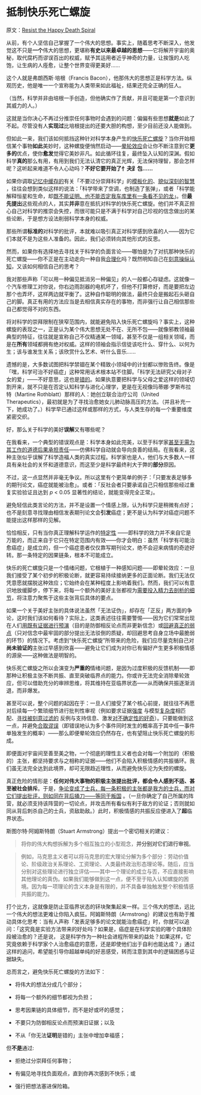 # 抵制快乐死亡螺旋

原文：[Resist the Happy Death Spiral](https://www.readthesequences.com/Resist-The-Happy-Death-Spiral)

从前，有个人坚信自己掌握了一个伟大的思想。事实上，随着思考不断深入，他发觉这不只是**一个**伟大的思想，更堪称**有史以来最卓越的思想**——它将解开宇宙的奥秘，取代腐朽而谬误百出的权威，赋予其运用者近乎神奇的力量，让挨饿的人吃饱，让生病的人痊愈，让整个世界变得更美好……

这个人就是弗朗西斯·培根（Francis Bacon），他那伟大的思想正是科学方法。纵观历史，他是唯一一个宣称能为人类带来如此福祉，结果还完全正确的狂人。

（当然，科学并非由培根一手创造，但他确实作了贡献，并且可能是第一个意识到其威力的人。）

这就是当你决心不再过分推崇任何事物时会遇到的问题：偏偏有些思想**就是**如此了不起。尽管没有人**实现过**比培根提出的还要大胆的构想，至少目前还没人能做到。

但如此一来，我们该如何抵挡这种针对科学本身产生的[快乐死亡螺旋](https://www.readthesequences.com/Affective-Death-Spirals)？当你开始相信某个事物**如此**美妙时，这种螺旋便悄然启动——[晕轮效应](https://www.readthesequences.com/The-Halo-Effect)会让你不断注意到它**更多的**优点，使你**愈发**觉得它美妙非凡。如此循环往复，最终坠入认知的深渊。假如科学**真的**那么有用，有用到我们无法认清它的真正光辉，无法保持理智，那会怎样呢？这听起来难道不令人心动吗？**不好它要开始了忄夬⻊包……**

如果你调取[记忆中缓存的](https://www.readthesequences.com/Cached-Thoughts)有关「不要过分崇拜科学」的[模板化的](https://www.readthesequences.com/The-Outside-The-Box-Box)、[貌似深刻的智慧](https://www.readthesequences.com/How-To-Seem-And-Be-Deep) ，往往会想到类似这样的说法：「科学带来了空调，也制造了氢弹」，或者「科学能解释恒星和生命，却[既不能证明、也不能否定](https://www.readthesequences.com/Religions-Claim-To-Be-Non-Disprovable)[我车库里有一条看不见的龙](https://www.readthesequences.com/Belief-In-Belief)」。但**最先提出**这些观点的人，其实**并非**意在抵抗对科学的快乐死亡螺旋。他们并不真正担心自己对科学的推崇会失控，而很可能只是不满于科学对自己珍视的信念做出的某些论断，于是想方设法削弱科学本身的权威。

那些所谓**标准的**对科学的批评，本就难以吸引真正对科学感到欣喜的人——因为它们本就不是为这些人准备的。因此，我们必须转向其他形式的反思。

然而，如果你有选择地去寻找关于科学的负面言论——哪怕是为了对抗那种快乐的死亡螺旋——你不正是在主动走向一种自我[合理化](https://www.readthesequences.com/Rationalization)吗？既然明知自己在[刻意操纵认知](https://www.readthesequences.com/Doublethink-Choosing-To-Be-Biased)，又该如何相信自己的思考？

我对那些声称「可以用一种偏见抵消另一种偏见」的人一般都心存疑虑。这就像一个汽车修理工对你说，你右边雨刮器的电机坏了，但他不打算修好，而是要把左边那个也弄坏，这样两边就平衡了。这种自作聪明的做法，最终只会是搬起石头砸自己的脚。真正有用的方法应当是去相信真实存在的事物，而非强行让自己相信那些自己都觉得不对的东西。

将对科学的崇拜限制在狭窄范围内，就能避免陷入快乐死亡螺旋吗？事实上，这种螺旋的表现之一，正是认为某个伟大思想无处不在、无所不包——就像邪教领袖最典型的特征，往往就是宣称自己不仅精通某一领域，甚至不仅是一组相关领域，而是在**所有**领域都拥有绝对权威。这样的领袖会指示信徒该吃什么、穿什么、以何为生；该与谁发生关系；该欣赏什么艺术、听什么音乐…...

遗憾的是，大多数试图把科学禁锢在某个精致小领域中的计划都以惨败告终。像是「嘿，科学可治不好癌症」这种常用话术根本站不住脚。「科学无法研究父母对子女的爱」——不好意思，这也是[错的](https://www.readthesequences.com/Evolutionary-Psychology)。如果执意要把科学与父母之爱这样的领域切割开来，就不只是在否定认知科学与进化心理学，更是在无视像玛蒂娜·罗斯布拉特（Martine Rothblatt）那样的人：她创立联合治疗公司（United Therapeutics），最初就是为了寻找治愈她女儿肺动脉高压的方法。（并且补充一下，她成功了。）科学早已通过这样或那样的方式，与人类生存的每一个重要维度紧密交织。

好，那么关于科学的美好**误解**又有哪些呢？

在我看来，一个典型的错误观点是：科学本身如此完美，以至于科学家[甚至无需为其工作的道德后果承担责任](https://web.archive.org/web/20120617135456/http://singinst.org/blog/2007/10/21/should-ethicists-be-inside-or-outside-a-profession/)——仿佛科学自动就会导向良善的结局。在我看来，这种主张似乎误解了科学造福人类的真实过程。科学家也是人，他们与大多数人一样具有亲社会的关怀和道德意识，而这至少是科学最终利大于弊的**部分**原因。

不过，这一点显然并非毫无争议。所以这里有个更简单的例子：「只要发表足够多的期刊论文，癌症就能被治愈」。或者：「反社会者只要承诺自己只相信那些经过重复实验验证且达到 *p* < 0.05 显著性的结论，就能变得完全正常」。

避免轻信此类言论的方法，并不是设置一个情感上限，认为科学只是稍微有点好；也不是刻意寻找理由相信发表期刊论文会**引发**癌症；更不是认为科学对癌症问题不能提出这样那样的见解。

恰恰相反，只有当你真正理解科学运作的[特定性](https://www.readthesequences.com/The-Virtue-Of-Narrowness) ——即科学的效力并不来自它是万能的，而正来自于它只在特定范围内有效——你才会明白：虽然「科学有可能治愈癌症」是成立的，但一个癌症患者仅仅靠写期刊论文，绝不会迎来病情的奇迹好转。那一条特定的因果链条，根本不可能成立。

快乐的死亡螺旋只是一个情绪问题，它根植于一种感知问题——即晕轮效应：一旦我们接受了某个初步的积极论断，就更容易持续接纳更多的正面论断。我们无法仅凭意愿就摆脱这种效应；它始终会在某种程度上影响着我们。然而，我们可以有意识地放缓脚步，停下来，将每一个额外的美好主张都视为[需要投入精力去剖析的细节](https://www.readthesequences.com/Burdensome-Details)，将注意力聚焦于这些主张背后具体的要点。

如果一个关于美好主张的具体说法虽然「无法证伪」，却存在「正反」两方面的争论，这时我们该如何看待？实际上，这类表述往往需要警惕——因为它们常常出现在人们[用既有证据进行预演](https://www.readthesequences.com/One-Argument-Against-An-Army)（目的是防御相反论点而非更新信念）或[回避真正的弱点](https://www.readthesequences.com/Avoiding-Your-Beliefs-Real-Weak-Points)（只对信念中最牢固的部分提出无法驳倒的质疑，却回避思考自身立场中最脆弱的环节）的情况下。考虑到“快乐死亡螺旋”所带来的危险，我们应尽量克制自己对**尚未验证的**主张过早感到欣喜——避免让它们成为对你已有偏好产生更多积极情感的源泉——这种做法是明智的。

快乐死亡螺旋之所以会演变为**严重的**情绪问题，是因为过度积极的反馈机制——即那种让积极主张不断共振、直至突破临界点的能力。你或许无法完全消除晕轮效应，但可以借助充分的审辨思维，将其维持在亚临界状态——从而确保共振逐渐消退，而非爆发。

甚至可以说，整个问题的起因在于：一旦人们接受了某个核心前提，就往往不再愿对后续每一个繁琐细节进行批判性审视（例如要求证据[强度](https://www.readthesequences.com/How-Much-Evidence-Does-It-Take) 与模型[复杂度](https://www.readthesequences.com/Occams-Razor)相匹配、[寻找被刻意过滤的](https://www.readthesequences.com/What-Evidence-Filtered-Evidence) 反例与支持信息、激发[对不确定性的好奇](https://www.readthesequences.com/The-Meditation-On-Curiosity)）。只要能做到这一点，并避免[合取谬误](https://www.greaterwrong.com/lw/ji/conjunction_fallacy/)（即错误地认为多个事件同时发生的概率高于其中任一事件单独发生的概率）——那么即便晕轮效应仍然存在，也有望阻止快乐死亡螺旋的形成。

即便面对宇宙间至善至美之物，一个彻底的理性主义者也会对每一个附加的（积极的）主张，都坚持要求与之相称的证据——他们不会陷入积极情感的共振循环。我们虽无法完全达到此境界，却可无限趋近理性，从而避免快乐沦为失控的螺旋。

真正危险的情形是：**任何对伟大事物的积极主张提出批评，都会令人感到不适、甚至被社会排斥**。于是，[争论变成了士兵，每一条积极的主张都是我方的士兵，而对它们提出批评，则如同在背后捅刀——等同于叛国](https://www.readthesequences.com/Politics-Is-The-Mind-Killer) 。（一旦你确定了自己所属的阵营，就必须支持该阵营的一切论点，并攻击所有看似有利于敌方的论证；否则就如同从背后刺杀自己的士兵，资敌助敌。）此时，积极情感的共振反应便进入了**超**临界状态。

斯图尔特·阿姆斯特朗（Stuart Armstrong）提出一个密切相关的建议：

> 将你的伟大构想拆解为多个相互独立的小型观念，**并分别对它们进行审视**。

>

> 例如，马克思主义者可以将马克思的宏大理论分解为多个部分：劳动价值论、阶级政治关系理论、工资理论、人类最终政治形态理论等。随后，应当分别对这些理论进行独立评估——其中一个理论的成立与否，不应直接影响其他理论的真伪。如果我们能够做到这一点，便不至于陷入认知螺旋的困境。因为每一项理论的含义本身是有限的，并不具备单独触发整个积极情感共振的能力。

打个比方，这就像是防止亚临界状态的钚块聚集起来一样。三个伟大的想法，远比一个伟大的想法更难让你陷入疯狂。阿姆斯特朗（Armstrong）的建议也有助于推动具体化思考：当有人声称「发表足够多的论文就能治愈癌症」时，你就可以追问：「这究竟是实验方法带来的好处吗？如果是，癌症是在科学实验的哪个具体阶段被治愈的？还是说， 这是科学作为一种社会进程所带来的益处？如果这样，它究竟依赖于科学家个人治愈癌症的意愿，还是即使他们出于自利也能达成？」通过这样的追问，希望能引导你超越单纯的好恶感受，转而注意到其中的逻辑困惑与证据缺失。

总而言之，避免快乐死亡螺旋的方法如下：

- 将伟大的想法分成几个部分；

- 将每一个额外的细节都视为负担；

- 思考因果链的具体细节，而不是好或坏的感觉；

- 不要只为防御相反论点而预演旧证据；以及

- 不从「你无法**证明**是错的」主张中增加幸福感；

但**不是**通过:

- 拒绝过分崇拜任何事物；

- 有偏见地寻找负面观点，直到你再次感到不快乐；或

- 强行把想法塞进保险箱。